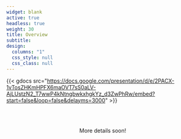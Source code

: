 ```yaml
---
widget: blank
active: true
headless: true
weight: 30
title: Overview
subtitle:
design:
  columns: "1"
  css_style: null
  css_class: null
---
```


{{< gdocs src="https://docs.google.com/presentation/d/e/2PACX-1vTosZHKmHPFX6maOVT7sS0aLV-AjLUstzN2_T7wwP4kNtngbwkxhgkYz_d3ZwPhRw/embed?start=false&loop=false&delayms=3000" >}}

<br><br>
<center>More details soon!</center>